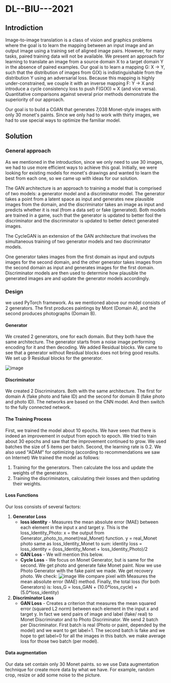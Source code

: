 # DL--BIU---2021

## Introdiction
Image-to-image translation is a class of vision and graphics problems where the goal is to learn the mapping between an input image and an output image using a training set of aligned image pairs. However, for many tasks, paired training data will not be available. We present an approach for learning to translate an image from a source domain X to a target domain Y in the absence of paired examples. Our goal is to learn a mapping G: X → Y, such that the distribution of images from G(X) is indistinguishable from the distribution Y using an adversarial loss. Because this mapping is highly under-constrained, we couple it with an inverse mapping F: Y → X and introduce a cycle consistency loss to push F(G(X)) ≈ X (and vice versa). Quantitative comparisons against several prior methods demonstrate the superiority of our approach.

Our goal is to build a CGAN that generates 7,038 Monet-style images with only 30 monet's paints. Since we only had to work with thirty images, we had to use special ways to optimize the familiar model.

## Solution
### General approach
As we mentioned in the introduction, since we only need to use 30 images, we had to use more efficient ways to achieve this goal.
Initially, we were looking for existing models for monet's drawings and wanted to learn the best from each one, so we came up with ideas for our solution.

The GAN architecture is an approach to training a model that is comprised of two models: a generator model and a discriminator model. The generator takes a point from a latent space as input and generates new plausible images from the domain, and the discriminator takes an image as input and predicts whether it is real (from a data set) or fake (generated). Both models are trained in a game, such that the generator is updated to better fool the discriminator and the discriminator is updated to better detect generated images.

The CycleGAN is an extension of the GAN architecture that involves the simultaneous training of two generator models and two discriminator models.

One generator takes images from the first domain as input and outputs images for the second domain, and the other generator takes images from the second domain as input and generates images for the first domain. Discriminator models are then used to determine how plausible the generated images are and update the generator models accordingly.

### Design
we used PyTorch framework.
As we mentioned above our model consists of 2 generators. The first produces paintings by Mont (Domain A), and the second produces photographs (Domain B).

#### Generator
We created 2 generators, one for each domain. But they both have the same architecture.
The generator starts from a noise image performing encoding for it and then decoding. We added Residual blocks.
We came to see that a generator without Residual blocks does not bring good results.
We set up 9 Residual blocks for the generator.

![image](https://user-images.githubusercontent.com/59120630/127920577-683f8502-8f95-4aae-89c7-b7accdf884da.png)

#### Discriminator
We created 2 Discriminators. Both with the same architecture.
The first for domain A (fake photo and fake ID) and the second for domain B (fake photo and photo ID).
The networks are based on the CNN model.
And then switch to the fully connected network.

#### The Training Process
First, we trained the model about 10 epochs. We have seen that there is indeed an improvement in output from epoch to epoch. We tried to train about 30 epochs and saw that the improvement continued to grow.
We used batches the size of 5 items per batch.
Second, the learning rate is 0.2. We also used "ADAM" for optimizing (according to recommendations we saw on Internet)
We trained the model as follows:

1. Training for the generators. Then calculate the loss and update the weights of the generators.
2. Training the discriminators, calculating their losses and then updating their weights.

#### Loss Functions
Our loss consists of several factors:
1. **Generator Loss**
   - **loss identity** - Measures the mean absolute error (MAE) between each element in the input x and target y. 
   This is the loss_Identity_Photo: 
   x = the output from Generator_photo_to_monet(real_Monet) function.
   y = real_Monet photo same as loss_Identity_Monet to sum: identity loss = loss_identity = (loss_Identity_Monet + loss_Identity_Photo)/2
   - **GAN Loss** - We will mention this below.
   - **Cycle Loss** - We focus on Monet Generator, but is same for the second. We get photo and generate fake Monet paint. Now we use Photo Generator with the fake paint we made. We get recovery photo. We check: 
   ![image](https://user-images.githubusercontent.com/59120630/127923950-8468cef4-43d7-47d5-9fbd-e8df48a1e051.png)
   We compare pixel with Measures  the  mean  absolute  error  (MAE) method.
   Finally, the total loss (for both Generators) is: loss_G = loss_GAN + (10.0\*loss_cycle) + (5.0\*loss_identity)
2. **Discriminator Loss**
   - **GAN Loss** - Creates a criterion that measures the mean squared error (squared L2 norm) between each element in the input x and target y.
    In fact we send pairs of image and label (fake/ real) to Monet Discriminator and to Photo Discriminator. We send 2 batch per Discriminator. First batch is real (Photo or paint, depended by the model) and we want to get label=1. The second batch is fake and we hope to get label=0 for all the images in this batch. we make average loss for those two batch (per model). 

#### Data augmentation
Our data set contain only 30 Monet paints. so we use Data augmentation technique for create more data by what we have. For example, random crop, resize or add some noise to the picture.

